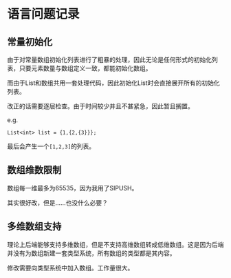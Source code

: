 # 语言问题记录

## 常量初始化
由于对常量数组初始化列表进行了粗暴的处理，因此无论是任何形式的初始化列表，只要元素数量与数组定义一致，都能初始化数组。

而由于List和数组共用一套处理代码，因此初始化List时会直接展开所有的初始化列表。

改正的话需要逐层检查。由于时间较少并且不甚紧急，因此暂且搁置。

e.g.
```
List<int> list = {1,{2,{3}}};
```
最后会产生一个`[1,2,3]`的列表。

## 数组维数限制
数组每一维最多为65535，因为我用了SIPUSH。

其实很好改，但是……也没什么必要？

## 多维数组支持
理论上后端能够支持多维数组，但是不支持高维数组转成低维数组。这是因为后端并没有为数组新建一套类型系统，所有数组的类型都是其内容。

修改需要向类型系统中加入数组。工作量很大。

